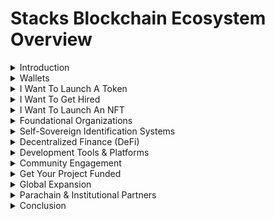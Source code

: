 # Stacks Blockchain Ecosystem Overview

<details>
<summary>Introduction</summary>

The Stacks blockchain ecosystem is a network of companies, developers, and organizations working together to extend Bitcoin’s functionality. By building decentralized applications (dApps), financial protocols, and NFTs on top of the Stacks blockchain, the ecosystem aims to leverage Bitcoin's security with the additional capability of smart contracts and decentralized finance (DeFi). Below is an overview of the key players in this ecosystem, along with their roles and contributions.

</details>

<details>
<summary>Wallets</summary>

- **[Xverse](https://www.xverse.app/)**  
  The Bitcoin Wallet for everyone All your Bitcoin assets in one place. Available on iOS, Android, and Chrome on desktop.

- **[Leather](https://leather.io/)**  
  Leather is a wallet enabling you to tap into the multi-layered Bitcoin economy.
  
</details>

<details>
<summary>I Want To Launch A Token</summary>

- **[STX City](https://stx.city)**  
  STX City is the easiest way to launch a token on Stacks without having to learn a single line of code. A bonding curve mechanism is used to dynamically generate price discovery for your token on Stacks without having to worry about liquidity pools and all that fancy stuff.

</details>

<details>
<summary>I Want To Get Hired</summary>

- **[ZeroAuth](https://zeroauthority.xyz/)**  
  ZeroAuth is how people can get hired to do work in the stacks ecosystem. The vision of ZeroAuth is to provide the reputation layer for web3.

</details>

<details>
<summary>I Want To Launch An NFT</summary>

- **[Gamma.io](https://gamma.io)**  
  Gamma.io is a leading NFT marketplace on Stacks, offering NFT minting, auctions, and trading with community support tools for creators.

</details>

<details>
<summary>Foundational Organizations</summary>

- **[Stacks Foundation](https://stacks.org)**  
  The Stacks Foundation is a nonprofit that supports the growth and open-source development of Stacks. It provides grants, organizes community events, and advocates for adoption through education and outreach.

- **[Hiro Systems](https://www.hiro.so)**  
  Hiro Systems offers developer tools for building dApps on Stacks, including Stacks.js and Clarity IDE. Their tools enable developers to build decentralized apps and interact with the Stacks blockchain.

- **[Trust Machines](https://www.trustmachines.co)**  
  Founded by Muneeb Ali, Trust Machines focuses on expanding Bitcoin's use cases by building applications on Stacks in the realms of DeFi, NFTs, and more.

- **[Daemon Technologies](https://www.daemontechnologies.co)**  
  Daemon Technologies supports decentralized Stacks mining by providing infrastructure and educational resources, promoting a decentralized and accessible mining ecosystem.

</details>

<details>
<summary>Self-Sovereign Identification Systems</summary>

- **[BNS v2](https://www.bnsv2.com/)**  
  BNS stands for Bitcoin Naming Service, and is the system upon which the .btc address operates.

</details>

<details>
<summary>Decentralized Finance (DeFi)</summary>

- **[Arkadiko](https://www.arkadiko.finance)**  
  Arkadiko is a DeFi protocol offering decentralized lending and stablecoin creation services using Bitcoin as collateral.

- **[Alex](https://www.alexgo.io)**  
  Alex is a decentralized exchange (DEX) on Stacks, facilitating trading, yield farming, and liquidity provision for users.

- **[Zest Protocol](https://www.zestprotocol.com)**  
  Zest Protocol is a Bitcoin lending protocol designed for institutional investors, offering large-scale lending services using Bitcoin as collateral.

- **[Velar](https://velar.com/)**  
  Velar - Unlock Bitcoin Liquidity. Velar enables seamless swapping, trading, launching assets on premier Bitcoin L2s, providing unparalleled liquidity and flexibility.
  
</details>

<details>
<summary>Development Tools & Platforms</summary>

- **[Sigle](https://www.sigle.io)**  
  Sigle is a decentralized blogging platform that allows writers to publish and monetize content while maintaining full ownership.

- **[Clarinet](https://docs.hiro.so/clarinet)**  
  Clarinet is a development toolset for writing and deploying Clarity smart contracts on the Stacks blockchain.

- **[AI BTC](https://aibtc.dev/)**
  AI BTC is developing primitives for integrating L2 Bitcoin into resources and tools that expand the capabilities of AI agents.

</details>

<details>
<summary>Community Engagement</summary>

- **[100 Day Giveaway](https://x.com/SirLatimer1)**  
  The 100 Day Giveaway onboards new members to the Stacks Ecosystems through education and Bitcoin Asset Giveaways every week.

- **[StacksLink](https://x.com/StacksLink)**  
  Your ultimate community resource for all things Stacks.

- **[DeOrganized Media](https://x.com/DeOrganizedBTC)**  
  DeOrganized Media is a daily show that covers everything happening in the Stacks Ecosystem by interviewing the most powerful emerging players.

- **[Clarity Working Group](https://github.com/orgs/stacks-network/discussions/509)**
  The key objective of the Clarity Working Group is to provide Clarity support on both specific Stacks projects & ecosystem-wide contracts. Examples of specific projects include milestones such as Nakamoto & sBTC, which both require multiple contracts such as PoX-4, the sBTC asset contract, & so on. Examples of ecosystem-wide/macro contracts include the Clarity-Bitcoin contract.

</details>

<details>
<summary>Get Your Project Funded</summary>

- **[BTC Frontier Fund](https://btcfrontier.fund/)**  
  BTC Frontier Fund invests in startups and founders across the Bitcoin ecosystem. Includes, but not limited to: the main L1 as well as Lightning, Stacks, Rootstock, Ordinals, DLCs, and more.

- **[Stacks Ventures](https://www.stacksventures.io)**  
  Stacks Ventures is a venture capital firm that provides funding and mentorship to early-stage startups within the Stacks ecosystem.

- **[DeGrants](https://degrants.xyz)**  
  Designed and incubated by dedicated community members from all corners of the Stacks ecosystem, the DeGrants (decentralized grants) program aims to fund and support a wide range of projects that are beneficial to Stacks community members and network.

- **[PBC (formerly Blockstack PBC)](https://stacks.org)**  
  PBC played a major role in the creation of Stacks and continues to focus on research, scalability, and Bitcoin integration.

- **[Stacks Advocates & Community](https://stacks.org)**  
  The Stacks Advocates Program organizes global community engagement through events, workshops, and advocacy for Stacks adoption.

- **[Critical Bounties](https://grants.stacks.org/)**  
  The Stacks Foundation’s has awarded millions in grants for open-source tools, education, core protocol development and more. When an effort in your business can be made a public good or made open-source for others to benefit from, you may be able to earn a Critical Bounty.

</details>

<details>
<summary>Global Expansion</summary>

- **[Jambo](https://jambo.africa)**  
  Jambo focuses on driving Stacks adoption in Africa, bringing blockchain-based financial and social services to the continent.

</details>

<details>
<summary>Parachain & Institutional Partners</summary>

- **[Mechanism Capital](https://www.mechanism.capital)**  
  Mechanism Capital supports Stacks projects with capital and strategic resources, particularly in DeFi and Bitcoin-related solutions.

- **[Stacks Parachain Partners](https://stacks.org)**  
  Stacks Parachain Partners work on creating interoperability between Stacks and other layer-2 solutions, enhancing Bitcoin's scalability.

</details>

<details>
<summary>Conclusion</summary>

The Stacks blockchain ecosystem is composed of a wide range of participants who work together to extend the capabilities of Bitcoin by leveraging decentralized finance, NFTs, smart contracts, and more. This diverse ecosystem ensures that Bitcoin remains secure while expanding its use cases beyond being just a store of value.

</details>
